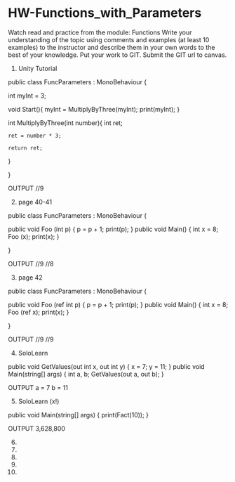 # HW-Functions_with_Parameters
Watch read and practice from the module: Functions  Write your understanding of the topic using comments and examples (at least 10 examples) to the instructor and describe them in your own words to the best of your knowledge. Put your work to GIT. Submit the GIT url to canvas. 

1. Unity Tutorial

public class FuncParameters : MonoBehaviour {

  int myInt = 3;

  void Start(){
    myInt = MultiplyByThree(myInt);
    print(myInt);
  }

  int MultiplyByThree(int number){
    int ret;

    ret = number * 3;

    return ret;
  }

}

OUTPUT
//9

2. page 40-41

public class FuncParameters : MonoBehaviour {

  public void Foo (int p)
  {
    p = p + 1;
    print(p);
  }
  public void Main()
  {
    int x = 8;
    Foo (x);
    print(x);
  }

}

OUTPUT
//9
//8

3. page 42

public class FuncParameters : MonoBehaviour {

  public void Foo (ref int p)
  {
    p = p + 1;
    print(p);
  }
  public void Main()
  {
    int x = 8;
    Foo (ref x);
    print(x);
  }

}

OUTPUT
//9
//9

4. SoloLearn

public void GetValues(out int x, out int y)
{
  x = 7;
  y = 11;
}
public void Main(string[] args)
{
  int a, b;
  GetValues(out a, out b);
}

OUTPUT
a = 7
b = 11

5. SoloLearn (x!)

public void Main(string[] args)
{
  print(Fact(10));
}

OUTPUT
3,628,800

6.



7.



8.



9.



10.

